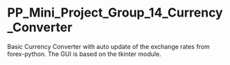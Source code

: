 # PP_Mini_Project_Group_14_Currency_Converter
Basic Currency Converter with auto update of the exchange rates from forex-python. The GUI is based on the tkinter module.
